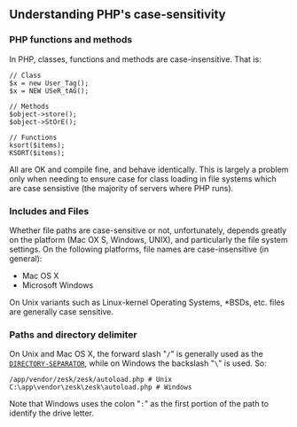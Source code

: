 ## Understanding PHP's case-sensitivity

### PHP functions and methods

In PHP, classes, functions and methods are case-insensitive. That is:

    // Class
    $x = new User_Tag();
	$x = NEW USeR_tAG();
	
    // Methods
    $object->store();
	$object->StOrE();

    // Functions
    ksort($items);
    KSORT($items);

All are OK and compile fine, and behave identically. This is largely a problem only when needing to ensure case for class loading in file systems which are case sensistive (the majority of servers where PHP runs).

### Includes and Files

Whether file paths are case-sensitive or not, unfortunately, depends greatly on the platform (Mac OX S, Windows, UNIX), and particularly the file system settings. On the following platforms, file names are case-insensitive (in general):

- Mac OS X 
- Microsoft Windows 

On Unix variants such as Linux-kernel Operating Systems, *BSDs, etc. files are generally case sensitive.

### Paths and directory delimiter

On Unix and Mac OS X, the forward slash "`/`" is generally used as the [`DIRECTORY-SEPARATOR`](http://us2.php.net/manual/en/dir.constants.php), while on Windows the backslash "`\`" is used. So:

    /app/vendor/zesk/zesk/autoload.php # Unix
    C:\app\vendor\zesk\zesk\autoload.php # Windows

Note that Windows uses the colon "`:`" as the first portion of the path to identify the drive letter.
